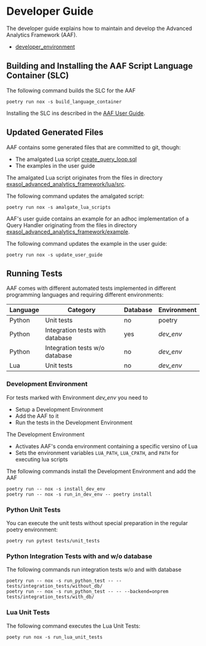 # Developer Guide

The developer guide explains how to maintain and develop the Advanced Analytics Framework (AAF).

* [developer_environment](developer_environment.md)

## Building and Installing the AAF Script Language Container (SLC)

The following command builds the SLC for the AAF

```shell
poetry run nox -s build_language_container
```

Installing the SLC ins described in the [AAF User Guide](../user_guide/user_guide.md#script-language-container-slc).

## Updated Generated Files

AAF contains some generated files that are committed to git, though:
* The amalgated Lua script [create_query_loop.sql](https://github.com/exasol/advanced-analytics-framework/blob/main/exasol_advanced_analytics_framework/resources/outputs/create_query_loop.sql)
* The examples in the user guide

The amalgated Lua script originates from the files in directory [exasol_advanced_analytics_framework/lua/src](https://github.com/exasol/advanced-analytics-framework/blob/main/exasol_advanced_analytics_framework/lua/src/).

The following command updates the amalgated script:

```shell
poetry run nox -s amalgate_lua_scripts
```

AAF's user guide contains an example for an adhoc implementation of a Query Handler originating from the files in directory [exasol_advanced_analytics_framework/example](https://github.com/exasol/advanced-analytics-framework/blob/main/exasol_advanced_analytics_framework/example/).

The following command updates the example in the user guide:

```shell
poetry run nox -s update_user_guide
```

## Running Tests

AAF comes with different automated tests implemented in different programming languages and requiring different environments:

| Language | Category                        | Database | Environment |
|----------|---------------------------------|----------|-------------|
| Python   | Unit tests                      | no       | poetry      |
| Python   | Integration tests with database | yes      | _dev_env_   |
| Python   | Integration tests w/o database  | no       | _dev_env_   |
| Lua      | Unit tests                      | no       | _dev_env_   |

### Development Environment

For tests marked with Environment _dev_env_ you need to
* Setup a Development Environment
* Add the AAF to it
* Run the tests in the Development Environment

The Development Environment
* Activates AAF's conda environment containing a specific versino of Lua
* Sets the environment variables `LUA_PATH`, `LUA_CPATH`, and `PATH` for executing lua scripts

The following commands install the Development Environment and add the AAF
```shell
poetry run -- nox -s install_dev_env
poetry run -- nox -s run_in_dev_env -- poetry install
```

### Python Unit Tests

You can execute the unit tests without special preparation in the regular poetry environment:

```shell
poetry run pytest tests/unit_tests
```

### Python Integration Tests with and w/o database

The following commands run integration tests w/o and with database
```shell
poetry run -- nox -s run_python_test -- -- tests/integration_tests/without_db/
poetry run -- nox -s run_python_test -- -- --backend=onprem tests/integration_tests/with_db/
```

### Lua Unit Tests

The following command executes the Lua Unit Tests:
```shell
poety run nox -s run_lua_unit_tests
```
